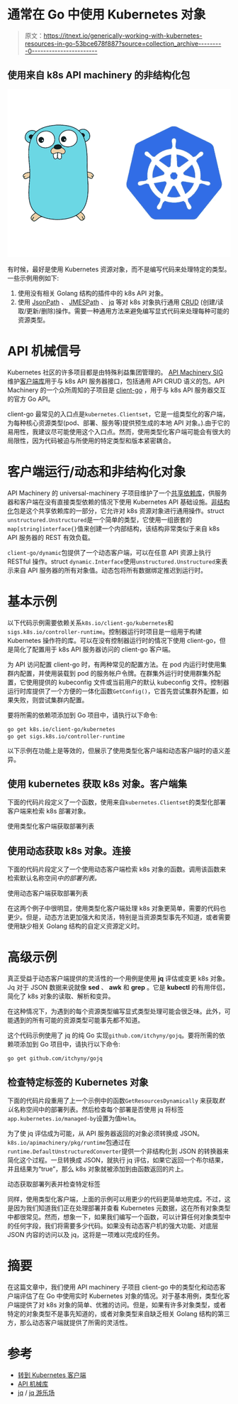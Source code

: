 # 通常在 Go 中使用 Kubernetes 对象

> 原文：<https://itnext.io/generically-working-with-kubernetes-resources-in-go-53bce678f887?source=collection_archive---------0----------------------->

## 使用来自 k8s API machinery 的非结构化包

![](img/b0d9ebc2def29c544dafeef937136577.png)

有时候，最好是使用 Kubernetes 资源对象，而不是编写代码来处理特定的类型。一些示例用例如下:

1.  使用没有相关 Golang 结构的插件中的 k8s API 对象。
2.  使用 [JsonPath](https://github.com/json-path/JsonPath) 、 [JMESPath](https://jmespath.org/) 、 [jq](https://stedolan.github.io/jq/) 等对 k8s 对象执行通用 [CRUD](https://en.wikipedia.org/wiki/Create,_read,_update_and_delete) (创建/读取/更新/删除)操作。需要一种通用方法来避免编写显式代码来处理每种可能的资源类型。

# API 机械信号

Kubernetes 社区的许多项目都是由特殊利益集团管理的。 [API Machinery SIG](https://github.com/kubernetes/community/tree/master/sig-api-machinery) 维护[客户端库](https://github.com/kubernetes/apimachinery)用于与 k8s API 服务器接口，包括通用 API CRUD 语义的包。API Machinery 的一个众所周知的子项目是 [client-go](https://github.com/kubernetes/client-go) ，用于与 k8s API 服务器交互的官方 Go API。

client-go 最常见的入口点是`kubernetes.Clientset`，它是一组类型化的客户端，为每种核心资源类型(pod、部署、服务等)提供预生成的本地 API 对象。).由于它的易用性，我建议尽可能使用这个入口点。然而，使用类型化客户端可能会有很大的局限性，因为代码被迫与所使用的特定类型和版本紧密耦合。

# 客户端运行/动态和非结构化对象

API Machinery 的 universal-machinery 子项目维护了一个[共享依赖库](https://github.com/kubernetes/apimachinery)，供服务器和客户端在没有直接类型依赖的情况下使用 Kubernetes API 基础设施。[非结构化](https://pkg.go.dev/k8s.io/apimachinery/pkg/apis/meta/v1/unstructured)包是这个共享依赖库的一部分，它允许对 k8s 资源对象进行通用操作。struct `unstructured.Unstructured`是一个简单的类型，它使用一组嵌套的`map[string]interface{}`值来创建一个内部结构，该结构非常类似于来自 k8s API 服务器的 REST 有效负载。

`client-go/dynamic`包提供了一个动态客户端，可以在任意 API 资源上执行 RESTful 操作。struct `dynamic.Interface`使用`unstructured.Unstructured`来表示来自 API 服务器的所有对象值。动态包将所有数据绑定推迟到运行时。

# 基本示例

以下代码示例需要依赖关系`k8s.io/client-go/kubernetes`和`sigs.k8s.io/controller-runtime`。控制器运行时项目是一组用于构建 Kubernetes 操作符的库。可以在没有控制器运行时的情况下使用 client-go，但是简化了配置用于 k8s API 服务器访问的 client-go 客户端。

为 API 访问配置 client-go 时，有两种常见的配置方法。在 pod 内运行时使用集群内配置，并使用装载到 pod 的服务帐户令牌。在群集外运行时使用群集外配置，它使用提供的 kubeconfig 文件或当前用户的默认 kubeconfig 文件。控制器运行时库提供了一个方便的一体化函数`GetConfig()`，它首先尝试集群外配置，如果失败，则尝试集群内配置。

要将所需的依赖项添加到 Go 项目中，请执行以下命令:

```
go get k8s.io/client-go/kubernetes
go get sigs.k8s.io/controller-runtime
```

以下示例在功能上是等效的，但展示了使用类型化客户端和动态客户端时的语义差异。

## 使用 kubernetes 获取 k8s 对象。客户端集

下面的代码片段定义了一个函数，使用来自`kubernetes.Clientset`的类型化部署客户端来检索 k8s 部署对象。

使用类型化客户端获取部署列表

## 使用动态获取 k8s 对象。连接

下面的代码片段定义了一个使用动态客户端检索 k8s 对象的函数。调用该函数来检索默认名称空间*中的部署列表。*

使用动态客户端获取部署列表

在这两个例子中很明显，使用类型化客户端处理 k8s 对象更简单，需要的代码也更少。但是，动态方法更加强大和灵活，特别是当资源类型事先不知道，或者需要使用缺少相关 Golang 结构的自定义资源定义时。

# 高级示例

真正受益于动态客户端提供的灵活性的一个用例是使用 **jq** 评估或变更 k8s 对象。Jq 对于 JSON 数据来说就像 **sed** 、 **awk** 和 **grep** 。它是 **kubectl** 的有用伴侣，简化了 k8s 对象的读取、解析和变异。

在这种情况下，为遇到的每个资源类型编写显式类型处理可能会很乏味。此外，可能遇到的所有可能的资源类型可能事先都不知道。

这个代码示例使用了 jq 的纯 Go 实现`github.com/itchyny/gojq`。要将所需的依赖项添加到 Go 项目中，请执行以下命令:

```
go get github.com/itchyny/gojq
```

## 检查特定标签的 Kubernetes 对象

下面的代码片段重用了上一个示例中的函数`GetResourcesDynamically` 来获取*默认*名称空间中的部署列表。然后检查每个部署是否使用 jq 将标签`app.kubernetes.io/managed-by`设置为值`Helm`。

为了使 jq 评估成为可能，从 API 服务器返回的对象必须转换成 JSON。`k8s.io/apimachinery/pkg/runtime`包通过在`runtime.DefaultUnstructuredConverter`提供一个非结构化到 JSON 的转换器来简化这个过程。一旦转换成 JSON，就执行 jq 评估，如果它返回一个布尔结果，并且结果为“true”，那么 k8s 对象就被添加到由函数返回的片上。

动态获取部署列表并检查特定标签

同样，使用类型化客户端，上面的示例可以用更少的代码更简单地完成。不过，这是因为我们知道我们正在处理部署并查看 Kubernetes 元数据，这在所有对象类型中都很常见。然而，想象一下，如果我们编写一个函数，可以计算任何对象类型中的任何字段，我们将需要多少代码。如果没有动态客户机的强大功能、对底层 JSON 内容的访问以及 jq，这将是一项难以完成的任务。

# 摘要

在这篇文章中，我们使用 API machinery 子项目 client-go 中的类型化和动态客户端评估了在 Go 中使用实时 Kubernetes 对象的情况。对于基本用例，类型化客户端提供了对 k8s 对象的简单、优雅的访问。但是，如果有许多对象类型，或者特定的对象类型不是事先知道的，或者对象类型来自缺乏相关 Golang 结构的第三方，那么动态客户端就提供了所需的灵活性。

# 参考

*   [转到 Kubernetes 客户端](https://github.com/kubernetes/client-go)
*   [API 机械库](https://github.com/kubernetes/apimachinery)
*   [jq](https://stedolan.github.io/jq/) / [jq 游乐场](https://jqplay.org)